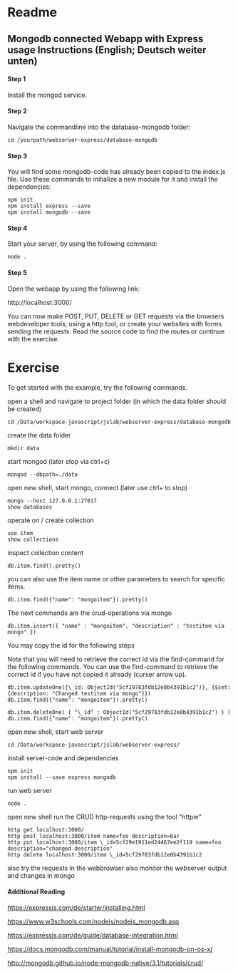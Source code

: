 # Readme

## Mongodb connected Webapp with Express usage Instructions (English; Deutsch weiter unten)

#### Step 1

Install the mongod service.

#### Step 2

Navigate the commandline into the database-mongodb folder:

    cd /yourpath/webserver-express/database-mongodb

#### Step 3

You will find some mongodb-code has already been copied to the index.js file. Use these commands to initialize a new module for it and install the dependencies:

    npm init  
    npm install express --save
    npm install mongodb --save

#### Step 4

Start your server, by using the following command:

    node .

#### Step 5

Open the webapp by using the following link:

http://localhost:3000/

You can now make POST, PUT, DELETE or GET requests via the browsers webdeveloper tools, using a http tool, or create your websites with forms sending the requests. Read the source code to find the routes or continue with the exercise.

# Exercise

To get started with the example, try the following commands.

open a shell and navigate to project folder (in which the data folder should be created)

    cd /Data/workspace-javascript/jslab/webserver-express/database-mongodb

create the data folder

    mkdir data

start mongod (later stop via ctrl+c)

    mongod --dbpath=./data

open new shell, start mongo, connect (later use ctrl+ to stop)

    mongo --host 127.0.0.1:27017
    show databases

operate on / create collection

    use item
    show collections

inspect collection content

    db.item.find().pretty()

you can also use the item name or other parameters to search for specific items.

    db.item.find({"name": "mongoitem"}).pretty()

The next commands are the crud-operations via mongo

    db.item.insert({ "name" : "mongoitem", "description" : "testitem via mongo" })

You may copy the id for the following steps

Note that you will need to retrieve the correct id via the find-command for the following commands. You can use the find-command to retrieve the correct id if you have not copied it already (curser arrow up).

    db.item.updateOne({\_id: ObjectId("5cf29783fdb12e0b4391b1c2")}, {$set: {description: "Changed testitem via mongo"}})
    db.item.find({"name": "mongoitem"}).pretty()

    db.item.deleteOne( { "\_id" : ObjectId("5cf29783fdb12e0b4391b1c2") } )
    db.item.find({"name": "mongoitem"}).pretty()


open new shell, start web server

    cd /Data/workspace-javascript/jslab/webserver-express/

install server-code and dependencies

    npm init
    npm install --save express mongodb

run web server

    node .

open new shell run the CRUD http-requests using the tool "httpie"

    http get localhost:3000/
    http post localhost:3000/item name=foo description=bar
    http put localhost:3000/item \_id=5cf29e1911ed24467ee2f119 name=foo description="changed description"
    http delete localhost:3000/item \_id=5cf29783fdb12e0b4391b1c2

also try the requests in the webbrowser
also monitor the webserver output and changes in mongo


#### Additional Reading

https://expressjs.com/de/starter/installing.html


https://www.w3schools.com/nodejs/nodejs_mongodb.asp


https://expressjs.com/de/guide/database-integration.html


https://docs.mongodb.com/manual/tutorial/install-mongodb-on-os-x/


http://mongodb.github.io/node-mongodb-native/3.1/tutorials/crud/

